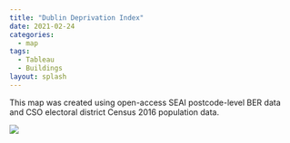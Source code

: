 ```yaml
---
title: "Dublin Deprivation Index"
date: 2021-02-24
categories:
  - map
tags:
  - Tableau
  - Buildings
layout: splash
---
```

This map was created using open-access SEAI postcode-level BER data and CSO electoral district Census 2016 population data.

<div class='tableauPlaceholder' id='viz1614092242319' style='position: relative'>
    <noscript>
        <a href='#'>
            <img alt=' ' src='https:&#47;&#47;public.tableau.com&#47;static&#47;images&#47;Du&#47;DublinMapOfEnergyPoverty&#47;Sheet1&#47;1_rss.png' style='border: none' />
        </a>
    </noscript
    ><object class='tableauViz'  style='display:none;'>
        <param name='host_url' value='https%3A%2F%2Fpublic.tableau.com%2F' /> 
        <param name='embed_code_version' value='3' /> 
        <param name='site_root' value='' />
        <param name='name' value='DublinMapOfEnergyPoverty&#47;Sheet1' />
        <param name='tabs' value='no' />
        <param name='toolbar' value='yes' />
        <param name='static_image' value='https:&#47;&#47;public.tableau.com&#47;static&#47;images&#47;Du&#47;DublinMapOfEnergyPoverty&#47;Sheet1&#47;1.png' /> 
        <param name='animate_transition' value='yes' />
        <param name='display_static_image' value='yes' />
        <param name='display_spinner' value='yes' />
        <param name='display_overlay' value='yes' />
        <param name='display_count' value='yes' />
        <param name='language' value='en' />
        <param name='filter' value='publish=yes' />
    </object></div>                
<script type='text/javascript'>                    
    var divElement = document.getElementById('viz1614092242319');                    
    var vizElement = divElement.getElementsByTagName('object')[0];                    
    vizElement.style.width='100%';vizElement.style.height=(divElement.offsetWidth*0.75)+'px';                    
    var scriptElement = document.createElement('script');                    
    scriptElement.src = 'https://public.tableau.com/javascripts/api/viz_v1.js';                    
    vizElement.parentNode.insertBefore(scriptElement, vizElement);                
</script>

